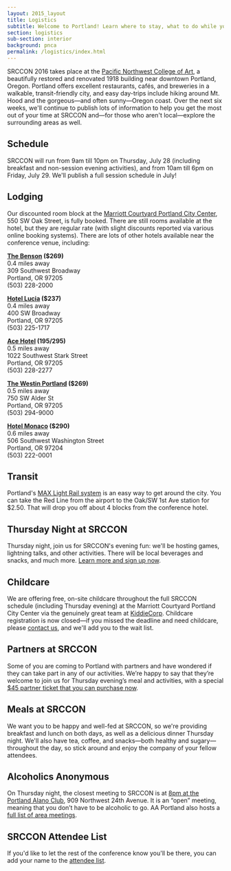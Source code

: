 ```yaml
---
layout: 2015_layout
title: Logistics
subtitle: Welcome to Portland! Learn where to stay, what to do while you're in town, and how to have the best time at SRCCON.
section: logistics
sub-section: interior
background: pnca
permalink: /logistics/index.html
---
```

SRCCON 2016 takes place at the [Pacific Northwest College of Art](https://www.google.com/maps/place/Pacific+Northwest+College+of+Art/@45.5269699,-122.6803404,17z/data=!3m1!4b1!4m5!3m4!1s0x549509fec32013d9:0x3ad790efffd31e44!8m2!3d45.5269699!4d-122.6781517), a beautifully restored and renovated 1918 building near downtown Portland, Oregon. Portland offers excellent restaurants, cafés, and breweries in a walkable, transit-friendly city, and easy day-trips include hiking around Mt. Hood and the gorgeous—and often sunny—Oregon coast. Over the next six weeks, we'll continue to publish lots of information to help you get the most out of your time at SRCCON and—for those who aren't local—explore the surrounding areas as well.

## Schedule
SRCCON will run from 9am till 10pm on Thursday, July 28 (including breakfast and non-session evening activities), and from 10am till 6pm on Friday, July 29. We'll publish a full session schedule in July!

## Lodging

Our discounted room block at the [Marriott Courtyard Portland City Center](http://www.marriott.com/hotels/travel/pdxpc-courtyard-portland-city-center/), 550 SW Oak Street, is fully booked. There are still rooms available at the hotel, but they are regular rate (with slight discounts reported via various online booking systems). There are lots of other hotels available near the conference venue, including:

**[The Benson](https://www.coasthotels.com/hotels/oregon/portland/the-benson-hotel/) ($269)**
<br>0.4 miles away
<br>309 Southwest Broadway
<br>Portland, OR 97205
<br>(503) 228-2000

**[Hotel Lucia](http://hotellucia.com/) ($237)**
<br>0.4 miles away
<br>400 SW Broadway
<br>Portland, OR 97205
<br>(503) 225-1717

**[Ace Hotel](http://www.acehotel.com/portland) ($195/$295)**
<br>0.5 miles away
<br>1022 Southwest Stark Street
<br>Portland, OR 97205
<br>(503) 228-2277

**[The Westin Portland](http://www.westinportland.com/) ($269)**
<br>0.5 miles away
<br>750 SW Alder St
<br>Portland, OR 97205
<br>(503) 294-9000

**[Hotel Monaco](http://www.monaco-portland.com/) ($290)**
<br>0.6 miles away
<br>506 Southwest Washington Street
<br>Portland, OR 97204
<br>(503) 222-0001

## Transit
Portland's [MAX Light Rail system](https://trimet.org/max/) is an easy way to get around the city. You can take the Red Line from the airport to the Oak/SW 1st Ave station for $2.50. That will drop you off about 4 blocks from the conference hotel.

## Thursday Night at SRCCON
Thursday night, join us for SRCCON's evening fun: we'll be hosting games, lightning talks, and other activities. There will be local beverages and snacks, and much more. [Learn more and sign up now](https://public.etherpad-mozilla.org/p/SRCCON2016).

## Childcare
We are offering free, on-site childcare throughout the full SRCCON schedule (including Thursday evening) at the Marriott Courtyard Portland City Center via the genuinely great team at [KiddieCorp](https://www.kiddiecorp.com/). Childcare registration is now closed—if you missed the deadline and need childcare, please [contact us](mailto:srccon@opennews.org), and we'll add you to the wait list.

## Partners at SRCCON

Some of you are coming to Portland with partners and have wondered if they can take part in any of our activities. We’re happy to say that they’re welcome to join us for Thursday evening’s meal and activities, with a special [$45 partner ticket that you can purchase now](https://www.eventbrite.com/e/srccon-thursday-evening-partner-access-tickets-26333714850?access=SRCCONpartner).

## Meals at SRCCON
We want you to be happy and well-fed at SRCCON, so we're providing breakfast and lunch on both days, as well as a delicious dinner Thursday night. We'll also have tea, coffee, and snacks—both healthy and sugary—throughout the day, so stick around and enjoy the company of your fellow attendees.

## Alcoholics Anonymous
On Thursday night, the closest meeting to SRCCON is at [8pm at the Portland Alano Club](http://home.pdxaa.org/meetings/thurs-night-candlelight/?d=4&r=45&t=O), 909 Northwest 24th Avenue. It is an “open” meeting, meaning that you don’t have to be alcoholic to go. AA Portland also hosts a [full list of area meetings](http://home.pdxaa.org/meetings/).

## SRCCON Attendee List
If you'd like to let the rest of the conference know you'll be there, you can add your name to the [attendee list](https://public.etherpad-mozilla.org/p/SRCCON2016-attendees).
